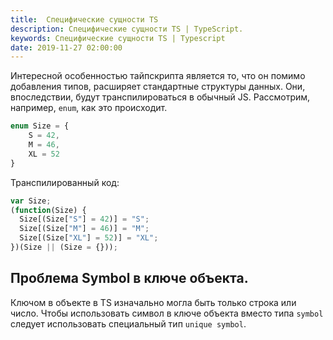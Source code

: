 ```yaml
---
title:  Cпецифические сущности TS
description: Cпецифические сущности TS | TypeScript.
keywords: Cпецифические сущности TS | Typescript
date: 2019-11-27 02:00:00
---
```


Интересной особенностью тайпскрипта является то, что он помимо добавления типов, расширяет стандартные структуры данных. Они, впоследствии, будут транспилироваться в обычный JS. Рассмотрим, например, `enum`, как это происходит.

```ts
enum Size = {
    S = 42,
    M = 46,
    XL = 52
}
```

Транспилированный код:

```js
var Size;
(function(Size) {
  Size[(Size["S"] = 42)] = "S";
  Size[(Size["M"] = 46)] = "M";
  Size[(Size["XL"] = 52)] = "XL";
})(Size || (Size = {}));
```

## Проблема Symbol в ключе объекта.

Ключом в объекте в TS изначально могла быть только строка или число. Чтобы использовать символ в ключе объекта вместо типа `symbol` следует использовать специальный тип `unique symbol`.